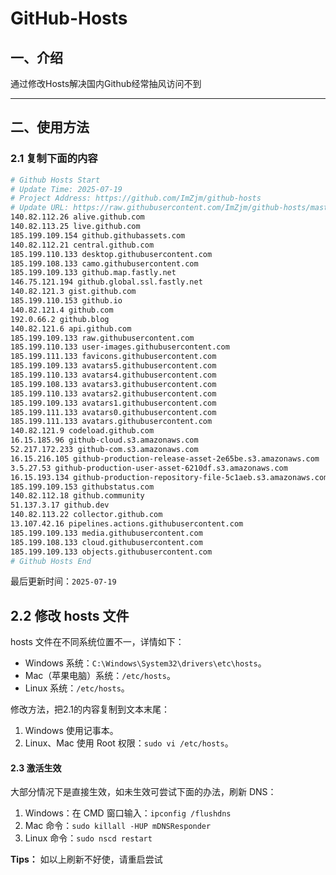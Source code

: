 # GitHub-Hosts

## 一、介绍
通过修改Hosts解决国内Github经常抽风访问不到

---

## 二、使用方法

### 2.1 复制下面的内容
```bash
# Github Hosts Start
# Update Time: 2025-07-19
# Project Address: https://github.com/ImZjm/github-hosts
# Update URL: https://raw.githubusercontent.com/ImZjm/github-hosts/master/hosts
140.82.112.26 alive.github.com
140.82.113.25 live.github.com
185.199.109.154 github.githubassets.com
140.82.112.21 central.github.com
185.199.110.133 desktop.githubusercontent.com
185.199.108.133 camo.githubusercontent.com
185.199.109.133 github.map.fastly.net
146.75.121.194 github.global.ssl.fastly.net
140.82.121.3 gist.github.com
185.199.110.153 github.io
140.82.121.4 github.com
192.0.66.2 github.blog
140.82.121.6 api.github.com
185.199.109.133 raw.githubusercontent.com
185.199.110.133 user-images.githubusercontent.com
185.199.111.133 favicons.githubusercontent.com
185.199.109.133 avatars5.githubusercontent.com
185.199.110.133 avatars4.githubusercontent.com
185.199.108.133 avatars3.githubusercontent.com
185.199.110.133 avatars2.githubusercontent.com
185.199.109.133 avatars1.githubusercontent.com
185.199.111.133 avatars0.githubusercontent.com
185.199.111.133 avatars.githubusercontent.com
140.82.121.9 codeload.github.com
16.15.185.96 github-cloud.s3.amazonaws.com
52.217.172.233 github-com.s3.amazonaws.com
16.15.216.105 github-production-release-asset-2e65be.s3.amazonaws.com
3.5.27.53 github-production-user-asset-6210df.s3.amazonaws.com
16.15.193.134 github-production-repository-file-5c1aeb.s3.amazonaws.com
185.199.109.153 githubstatus.com
140.82.112.18 github.community
51.137.3.17 github.dev
140.82.113.22 collector.github.com
13.107.42.16 pipelines.actions.githubusercontent.com
185.199.109.133 media.githubusercontent.com
185.199.108.133 cloud.githubusercontent.com
185.199.109.133 objects.githubusercontent.com
# Github Hosts End

```
最后更新时间：`2025-07-19`

## 2.2 修改 hosts 文件
hosts 文件在不同系统位置不一，详情如下：
- Windows 系统：`C:\Windows\System32\drivers\etc\hosts`。
- Mac（苹果电脑）系统：`/etc/hosts`。
- Linux 系统：`/etc/hosts`。

修改方法，把2.1的内容复制到文本末尾：

1. Windows 使用记事本。
2. Linux、Mac 使用 Root 权限：`sudo vi /etc/hosts`。

#### 2.3 激活生效
大部分情况下是直接生效，如未生效可尝试下面的办法，刷新 DNS：

1. Windows：在 CMD 窗口输入：`ipconfig /flushdns`
2. Mac 命令：`sudo killall -HUP mDNSResponder`
3. Linux 命令：`sudo nscd restart`

**Tips：** 如以上刷新不好使，请重启尝试
